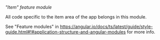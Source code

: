 *"Item" feature module*

All code specific to the item area of the app belongs in this module.

See "Feature modules" in
https://angular.io/docs/ts/latest/guide/style-guide.html#!#application-structure-and-angular-modules
for more info.
